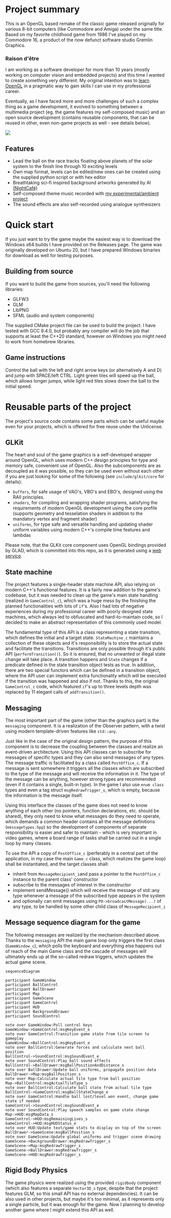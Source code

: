 # Project summary
This is an OpenGL based remake of the classic game released originally for various 8-bit computers (like Commodore and Amiga) under the same title. Based on my favorite childhood game from 1986 I've played on my Commodore 16, a product of the now defunct software studio Gremlin Graphics.

### Raison d'être
I am working as a software developer for more than 10 years (mostly working on computer vision and embedded projects) and this time I wanted to create something very different. My original intention was to [learn OpenGL](https://learnopengl.com/) in a pragmatic way to gain skills I can use in my professional career. 

Eventually, as I have faced more and more challenges of such a complex thing as a game development, it evolved to something between a multimedia project (eg. the game features my self-composed music) and an open source development (contains reusable components, that can be reused in other, even non-game projects as well - see details below).

![](https://raw.githubusercontent.com/abprogramming/TrailBlazeR/c2e5161fb7e33e2ed5aaf81179e3b422979430cf/doc/screenshot.png)

## Features
* Lead the ball on the race tracks floating above planets of the solar system to the finish line through 10 exciting levels
* Own map format, levels can be edited/new ones can be created using the supplied python script or with hex editor
* Breathtaking sci-fi inspired background artworks generated by AI [(NightCafé)](https://creator.nightcafe.studio/studio)
* Self-composed theme music recorded with [my experimental/ambient project](https://thetruemorkskog.bandcamp.com/music)
* The sound effects are also self-recorded using analogue synthesizers

# Quick start
If you just want to try the game maybe the easiest way is to download the Windows x64 builds I have provided on the Releases page. The game was originally developed on Ubuntu 20, but I have prepared Windows binaries for download as well for testing purposes.

## Building from source
If you want to build the game from sources, you'll need the following libraries:
* GLFW3
* GLM
* LibPNG
* SFML (audio and system components)

The supplied CMake project file can be used to build the project. I have tested with GCC 9.4.0, but probably any compiler will do the job that supports at least the C++20 standard, however on Windows you might need to work from homebrew libraries.

## Game instructions
Control the ball with the left and right arrow keys (or alternatively A and D) and jump with SPACE/left CTRL. Light green tiles will speed up the ball, which allows longer jumps, while light red tiles slows down the ball to the initial speed.

# Reusable parts of the project
The project's source code contains some parts which can be useful maybe even for your projects, which is offered for free reuse under the Unlicense.

## GLKit
The heart and soul of the game graphics is a self-developed wrapper around OpenGL, which uses modern C++ design principles for type and memory safe, convenient use of OpenGL. Also the subcomponents are as decoupled as it was possible, so they can be used even without each other if you are just looking for some of the following (see `include/glkit/core` for details):
* `buffers`, for safe usage of VAO's, VBO's and EBO's, designed using the RAII principles. 
* `shaders`, for compiling and wrapping shader programs, satisfying the requirements of modern OpenGL development using the core profile (supports geometry and tesselation shaders in addition to the mandatory vertex and fragment shader)
* `uniforms`, for type safe and versatile handling and updating shader uniform variables using modern C++'s compile time features and lambdas

Please note, that the GLKit core component uses OpenGL bindings provided by GLAD, which is committed into this repo, as it is generated using a [web service](https://glad.dav1d.de/).

## State machine
The project features a single-header state machine API, also relying on modern C++'s functional features. It is a fairly new addition to the game's codebase, but it was needed to clean up the game's main state handling (realized in `GameControl_c`), which was a huge mess by the finishing the planned functionalities with lots of `if`'s. Also I had lots of negative experiences during my professional career with poorly designed state machines, which always led to obfuscated and hard-to-maintain code, so I decided to make an abstract representation of this commonly used model.

The fundamental type of this API is a class representing a state transition, which defines the initial and a target state. `StateMachine_c` maintains a collection of these objects and it's responsibility is to store the actual state and facilitate the transitions. Transitions are only possible through it's public API (`performTransition()`). So it is ensured, that no unwanted or illegal state change will take place. A transition happens and `State` changes if a predicate defined in the state transition object tests as true. In addition, there are two special functors which can be defined in a transition object, where the API user can implement extra functionality which will be executed if the transition was happened and also if not. Thanks to this, the original `GameControl_c` code, which featured `if`'s up to three levels depth was replaced by 11 elegant calls of `addTransition()`.

## Messaging
The most important part of the game (other than the graphics part) is the `messaging` component. It is a realization of the Observer pattern, with a twist using modern template-driven features like `std::any`.

Just like in the case of the original design pattern, the purpose of this component is to decrease the coupling between the classes and realize an event-driven architecture. Using this API classes can to subscribe for messages of specific types and they can also send messages of any types. The message traffic is facilitated by a class called `PostOffice_c`. If a message is sent somewhere it triggers all the classes which are subscribed to the type of the message and will receive the information in it. The type of the message can be anything, however strong types are recommended (even if it contains a single, built-in type). In the game I also use `enum class` types and even a tag struct `msgRedrawTrigger_s`, which is empty, because the information is the message itself.

Using this interface the classes of the game does not need to know anything of each other (no pointers, function declarations, etc. should be shared), they only need to know what messages do they need to operate, which demands a common header contains all the message definitions (`messagetypes.hpp`) so the development of components of separate responsibility is easier and safer to maintain - which is very important in video games, where a board range of tasks shall be carried out in a single loop by many classes.

To use the API a copy of `PostOffice_c` (perferably in a central part of the application, in my case the main `Game_c` class, which realizes the game loop) shall be instantiated, and the target classes shall:
* inherit from `MessageRecipient_i`and pass a pointer to the `PostOffice_c` instance to the parent class' constructor
* subscribe to the messages of interest in the constructor
* implement sendMessage() which will receive the message of std::any type whenever a message of the subscribed type appears in the system
* and optionally can emit messages using `PO->broadcastMessage(...)` of any type, to be handled by some other child class of `MessageRecipient_i`

## Message sequence diagram for the game
The following messages are realized by the mechanism described above. Thanks to the `messaging` API the main game loop only triggers the first class (`GameWindow_c`), which polls the keyboard and everything else happens out of reach of the main Game class and the cascade of messages will ultimately ends up at the so-called redraw triggers, which updates the actual game scene.

```mermaid
sequenceDiagram

participant GameWindow
participant BallControl
participant BallDrawer
participant Map
participant GameScene
participant GameControl
participant HUD
participant BackgroundDrawer
participant SoundControl

note over GameWindow:Poll control keys
GameWindow->GameControl:msgKeyEvent_e
note over GameControl:Transition game state from tile screen to gameplay
GameWindow->BallControl:msgKeyEvent_e
note over BallControl:Generate forces and calculate next ball position 
BallControl->SoundControl:msgSoundEvent_e
note over SoundControl:Play ball sound effects 
BallControl->BallDrawer:msgBallPositionAndDistance_s
note over BallDrawer:Update ball uniforms, propagate position data
BallDrawer->Map:msgBallPosition_s
note over Map:Calculate actual tile type from ball position
Map->BallControl:msgActualTileType_s
note over BallControl:Calculate ball state from actual tile type
BallControl->GameControl:msgBallStateChange_e
note over GameControl:Handle ball lost/level won event, change game state if needed
GameControl->SoundControl:msgSoundEvent_e
note over SoundControl:Play speech samples on game state change
Map->HUD:msgMapData_s
GameControl->HUD:msgRemainingLives_s
GameControl->HUD:msgHUDStatus_e
note over HUD:Update text/game stats to display on top of the screen
BallDrawer->GameScene:msgBallPosition_s
note over GameScene:Update global uniforms and trigger scene drawing
GameScene->BackgroundDrawer:msgRedrawTrigger_s
GameScene->Map:msgRedrawTrigger_s
GameScene->BallDrawer:msgRedrawTrigger_s
GameScene->HUD:msgRedrawTrigger_s
```

## Rigid Body Physics
The game physics were realized using the provided `rigidbody` component (which also features a separate `Vector3D_s` type, despite that the project features GLM, so this small API has no external dependencies). It can be also used in other projects, but maybe it's too minimal, as it represents only a single particle, but it was enough for the game. Now I planning to develop another game where I might extend this API as well.
